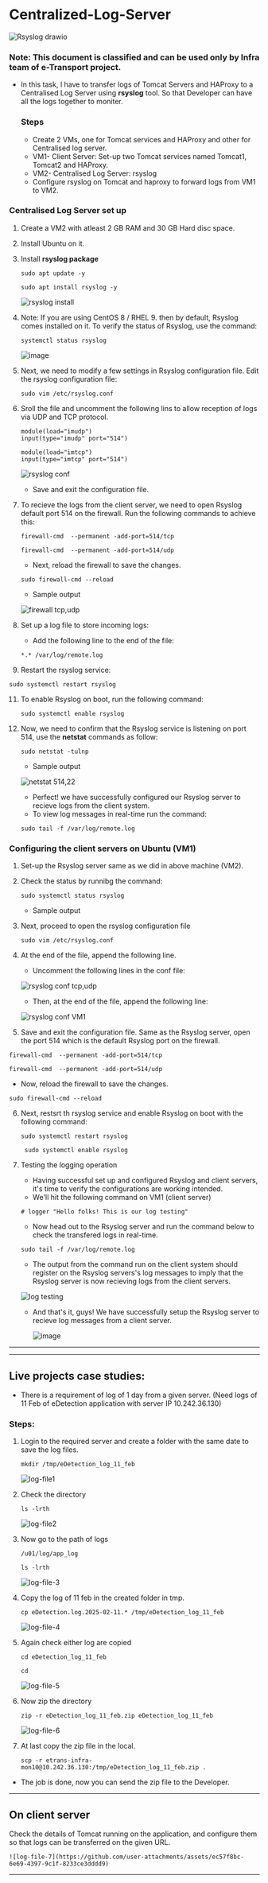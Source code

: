 # Centralized-Log-Server
![Rsyslog drawio](https://github.com/Akshaykumar05/Centralized-Log-Server/assets/114390890/3c25d30c-3efc-4b2d-a051-8a9d9d7d4dbc)


### Note: This document is classified and can be used only by Infra team of e-Transport project.
* In this task, I have to transfer logs of Tomcat Servers and HAProxy to a Centralised Log Server using **rsyslog** tool. So that Developer can have all the logs together to moniter.
  ### Steps
  * Create 2 VMs, one for Tomcat services and HAProxy and other for Centralised log server.
  * VM1- Client Server: Set-up two Tomcat services named Tomcat1, Tomcat2 and HAProxy.
  * VM2- Centralised Log Server: rsyslog
  * Configure rsyslog on Tomcat and haproxy to forward logs from VM1 to VM2.

 ### Centralised Log Server set up
1. Create a VM2 with atleast 2 GB RAM and 30 GB Hard disc space.
2. Install Ubuntu on it.
3. Install **rsyslog package**
   
   ```
   sudo apt update -y
   ```
   ```
   sudo apt install rsyslog -y
   ```
   ![rsyslog install](https://github.com/Akshaykumar05/NIC/assets/114390890/78f06ca3-7859-4e11-8ec9-a3b2783dc3ce)

4. Note: If you are using CentOS 8 / RHEL 9. then by default, Rsyslog  comes installed on it. To verify the status of Rsyslog, use the command:
   ```
   systemctl status rsyslog
   ```
   ![image](https://github.com/Akshaykumar05/NIC/assets/114390890/48cfdb3e-31f1-4881-92cb-6da939834106)

   
5. Next, we need to modify a few settings in Rsyslog configuration file. Edit the rsyslog configuration file:
   ```
   sudo vim /etc/rsyslog.conf
   ```
6. Sroll the file and uncomment the following lins to allow reception of logs via UDP and TCP protocol.
     
   ```
   module(load="imudp")
   input(type="imudp" port="514")

   module(load="imtcp")
   input(type="imtcp" port="514")
   ```
   ![rsyslog conf](https://github.com/Akshaykumar05/NIC/assets/114390890/4c1d71fc-5ebd-45f3-bbd5-56dd47c698c5)

   * Save and exit the configuration file.
  
7. To recieve the logs from the client server, we need to open Rsyslog default port 514 on the firewall. Run the following commands to achieve this:
   
   ```
   firewall-cmd  --permanent -add-port=514/tcp
   ```
   ```
   firewall-cmd  --permanent -add-port=514/udp
   ```
   * Next, reload the firewall to save the changes.

   ```
   sudo firewall-cmd --reload
   ```

   * Sample output
     
   ![firewall tcp,udp](https://github.com/Akshaykumar05/NIC/assets/114390890/922eb207-338e-4d72-9ee0-b92ebeda301c)


9. Set up a log file to store incoming logs:
   * Add the following line to the end of the file:
     
   ```
   *.* /var/log/remote.log
   ```
10. Restart the rsyslog service:
   ```
   sudo systemctl restart rsyslog
   ```
11. To enable Rsyslog on boot, run the following command:

    ```
    sudo systemctl enable rsyslog
    ```
12. Now, we need to confirm that the Rsyslog service is listening on port 514, use the **netstat** commands as follow:
    
    ```
    sudo netstat -tulnp
    ```
    * Sample output
      
    ![netstat 514,22](https://github.com/Akshaykumar05/NIC/assets/114390890/902adf16-f87b-4b49-a74a-5f25c3053f2a)

    * Perfect! we have successfully configured our Rsyslog server to recieve logs from the client system.
    * To view log messages in real-time run the command:

    ```
    sudo tail -f /var/log/remote.log
    ```

### Configuring the client servers on Ubuntu (VM1)
1. Set-up the Rsyslog server same as we did in above machine (VM2).
2. Check the status by runnibg the command:
   
   ```
   sudo systemctl status rsyslog
   ```
   * Sample output
  
3. Next, proceed to open the rsyslog configuration file

   ```
   sudo vim /etc/rsyslog.conf
   ```
4. At the end of the file, append the following line.
   * Uncomment the following lines in the conf file:

   ![rsyslog conf tcp,udp](https://github.com/Akshaykumar05/NIC/assets/114390890/3a59e37a-960e-4a46-b1c9-9a69096f1af6)

   * Then, at the end of the file, append the following line:

   ![rsyslog conf VM1](https://github.com/Akshaykumar05/NIC/assets/114390890/ae51ecfa-73de-4edb-bbec-7129c24a346f)

 5. Save and exit the configuration file. Same as the Rsyslog server, open the port 514 which is the default Rsyslog port on the firewall.

   ```
   firewall-cmd  --permanent -add-port=514/tcp
   ```
   ```
   firewall-cmd  --permanent -add-port=514/udp
   ```
   * Now, reload the firewall to save the changes.

   ```
   sudo firewall-cmd --reload
   ```
6. Next, restsrt th rsyslog service and enable Rsyslog on boot with the following command:

   ```
   sudo systemctl restart rsyslog
   ```
   ```
    sudo systemctl enable rsyslog
   ```

7. Testing the logging operation
   * Having successful set up and configured Rsyslog and client servers, it's time to verify the configurations are working intended.
   * We'll hit the following command on VM1 (client server)

   ```
   # logger "Hello folks! This is our log testing"
   ```
   * Now head out to the Rsyslog server and run the command below to check the transfered logs in real-time.

   ```
   sudo tail -f /var/log/remote.log
   ```

   * The output from the command run on the client system should register on the Rsyslog servers's log messages to imply that the Rsyslog server is now recieving logs from the client servers.
     
    ![log testing](https://github.com/Akshaykumar05/Centralized-Log-Server/assets/114390890/79f6c61e-0894-47f5-9dbe-99f8813f5c8c)

   * And that's it, guys! We have successfully setup the Rsyslog server to recieve log messages from a client server.
     
     ![image](https://github.com/Akshaykumar05/Centralized-Log-Server/assets/114390890/33f4a5c1-7dfb-4ba2-adb4-97d4c9543568)

-------------------------------
-------------------------------
## Live projects case studies:
* There is a requirement of log of 1 day from a given server. (Need logs of 11 Feb of eDetection application with server IP 10.242.36.130)
### Steps:
1. Login to the required server and create a folder with the same date to save the log files.
   ```
   mkdir /tmp/eDetection_log_11_feb
   ```
   ![log-file1](https://github.com/user-attachments/assets/740dcb13-2ff9-4d6f-ae75-86d48d10e84a)

2. Check the directory
   ```
   ls -lrth
   ```
   ![log-file2](https://github.com/user-attachments/assets/bed3bcbe-54ea-4be7-8219-da5dd6e20043)

3. Now go to the path of logs
   ```
   /u01/log/app_log
   ```
   ```
   ls -lrth
   ```
   ![log-file-3](https://github.com/user-attachments/assets/9b85cf86-2c6f-4c62-bf19-679d8837149a)
   
 4. Copy the log of 11 feb in the created folder in tmp.
    ```
    cp eDetection.log.2025-02-11.* /tmp/eDetection_log_11_feb
    ```
    ![log-file-4](https://github.com/user-attachments/assets/b21d42fb-085c-49e5-a6c6-ec4ab0752595)

 5. Again check either log are copied
    ```
    cd eDetection_log_11_feb
    ```
    ```
    cd
    ```
    ![log-file-5](https://github.com/user-attachments/assets/0da1b3e9-5444-425d-97dd-4b521b731bd2)

    
 6. Now zip the directory
    ```
    zip -r eDetection_log_11_feb.zip eDetection_log_11_feb
    ```
    ![log-file-6](https://github.com/user-attachments/assets/79407005-b448-4e4b-acf3-ea4036ed34f5)


 7. At last copy the zip file in the local.
    ```
    scp -r etrans-infra-mon10@10.242.36.130:/tmp/eDetection_log_11_feb.zip .
    ```
 * The job is done, now you can send the zip file to the Developer.
   
----------------------------------------------------------------------------------
## On client server
Check the details of Tomcat running on the application, and configure them so that logs can be transferred on the given URL.

    ![log-file-7](https://github.com/user-attachments/assets/ec57f8bc-6e69-4397-9c1f-8233ce3dddd9)

 

-----------------------------------------------
    
  


